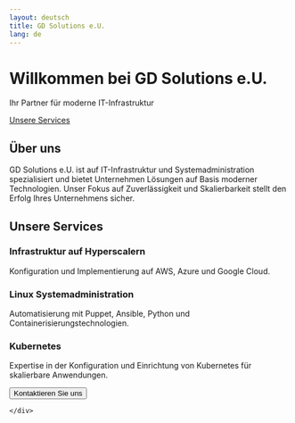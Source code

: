 ```yaml
---
layout: deutsch
title: GD Solutions e.U.
lang: de
---
```


<div class="hero">
    <div class="container text-center text-light">
        <h1 class="display-4">Willkommen bei GD Solutions e.U.</h1>
        <p class="lead">Ihr Partner für moderne IT-Infrastruktur</p>
        <a href="#services" class="btn btn-primary btn-lg mt-4">Unsere Services</a>
    </div>
</div>

<section id="about" class="section bg-dark text-light">
    <div class="container">
        <h2>Über uns</h2>
        <p>
            GD Solutions e.U. ist auf IT-Infrastruktur und Systemadministration spezialisiert und bietet Unternehmen Lösungen auf Basis moderner Technologien. Unser Fokus auf Zuverlässigkeit und Skalierbarkeit stellt den Erfolg Ihres Unternehmens sicher.
        </p>
    </div>
</section>

<section id="services" class="section">
    <div class="container">
        <h2 class="text-center">Unsere Services</h2>
        <div class="row text-center">
            <div class="col-md-4">
                <div class="card shadow service-card">
                    <div class="card-body">
                        <h3 class="card-title">Infrastruktur auf Hyperscalern</h3>
                        <p class="card-text">Konfiguration und Implementierung auf AWS, Azure und Google Cloud.</p>
                    </div>
                </div>
            </div>
            <div class="col-md-4">
                <div class="card shadow service-card">
                    <div class="card-body">
                        <h3 class="card-title">Linux Systemadministration</h3>
                        <p class="card-text">Automatisierung mit Puppet, Ansible, Python und Containerisierungstechnologien.</p>
                    </div>
                </div>
            </div>
            <div class="col-md-4">
                <div class="card shadow service-card">
                    <div class="card-body">
                        <h3 class="card-title">Kubernetes</h3>
                        <p class="card-text">Expertise in der Konfiguration und Einrichtung von Kubernetes für skalierbare Anwendungen.</p>
                    </div>
                </div>
            </div>
        </div>
    </div>
</section>

<section id="contact" class="section bg-light">
    <div class="container text-center">
        <a href="mailto:contact@gdsolutions.at?subject=Kontakt Website">
            <button class="btn btn-primary btn-lg mt-4">Kontaktieren Sie uns</button>
        </a>

    </div>
</section>


